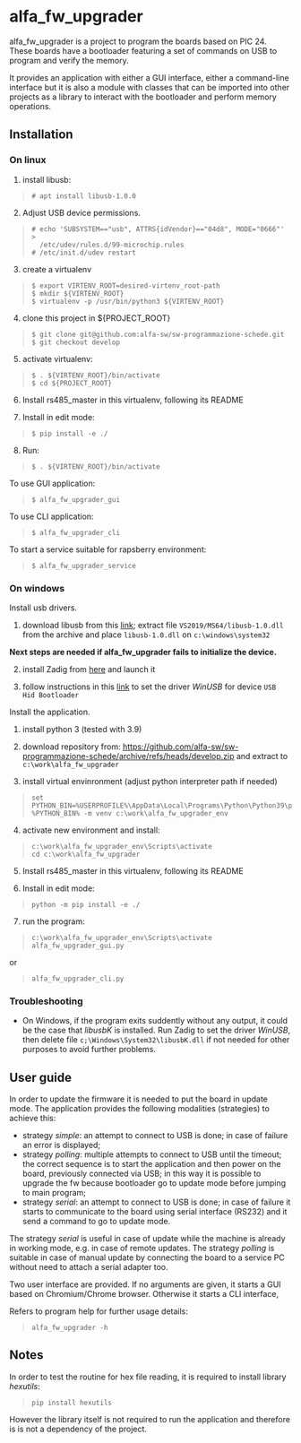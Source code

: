# alfa_fw_upgrader
alfa_fw_upgrader is a project to program the boards based on PIC 24.
These boards have a bootloader featuring a set of commands on USB to program
and verify the memory.  

It provides an application with either a GUI interface, either a command-line
interface but it is also a module with classes that can be imported into other
projects as a library to interact with the bootloader and perform memory
operations.

## Installation

### On linux

1. install libusb:
>     # apt install libusb-1.0.0

2. Adjust USB device permissions.
>     # echo 'SUBSYSTEM=="usb", ATTRS{idVendor}=="04d8", MODE="0666"' > 
>       /etc/udev/rules.d/99-microchip.rules 
>     # /etc/init.d/udev restart

3. create a virtualenv 
>     $ export VIRTENV_ROOT=desired-virtenv_root-path
>     $ mkdir ${VIRTENV_ROOT}
>     $ virtualenv -p /usr/bin/python3 ${VIRTENV_ROOT}

4. clone this project in ${PROJECT_ROOT}
>     $ git clone git@github.com:alfa-sw/sw-programmazione-schede.git
>     $ git checkout develop

5. activate virtualenv:
>     $ . ${VIRTENV_ROOT}/bin/activate
>     $ cd ${PROJECT_ROOT}

6. Install rs485_master in this virtualenv, following its README

7. Install in edit mode:
>     $ pip install -e ./

8. Run:
>     $ . ${VIRTENV_ROOT}/bin/activate

To use GUI application:
>     $ alfa_fw_upgrader_gui

To use CLI application:
>     $ alfa_fw_upgrader_cli

To start a service suitable for rapsberry environment:
>     $ alfa_fw_upgrader_service

### On windows

Install usb drivers.

1. download libusb from this [link](https://github.com/libusb/libusb/releases/download/v1.0.24/libusb-1.0.24.7z);
   extract file `VS2019/MS64/libusb-1.0.dll` from the archive and place 
   `libusb-1.0.dll` on `c:\windows\system32`

 **Next steps are needed if alfa_fw_upgrader fails to initialize the device.**

2. install Zadig from [here](https://zadig.akeo.ie/) and launch it

3. follow instructions in this [link](https://github.com/pbatard/libwdi/wiki/Zadig)
   to set the driver *WinUSB* for device `USB Hid Bootloader`

Install the application.

1. install python 3 (tested with 3.9) 

2. download repository from:
   https://github.com/alfa-sw/sw-programmazione-schede/archive/refs/heads/develop.zip
   and extract to `c:\work\alfa_fw_upgrader`

3. install virtual envinronment (adjust python interpreter path if needed)
>     set PYTHON_BIN=%USERPROFILE%\AppData\Local\Programs\Python\Python39\python.exe
>     %PYTHON_BIN% -m venv c:\work\alfa_fw_upgrader_env

4. activate new environment and install:
>     c:\work\alfa_fw_upgrader_env\Scripts\activate   
>     cd c:\work\alfa_fw_upgrader

5. Install rs485_master in this virtualenv, following its README

6. Install in edit mode:
>     python -m pip install -e ./

7. run the program:
>     c:\work\alfa_fw_upgrader_env\Scripts\activate   
>     alfa_fw_upgrader_gui.py
or
>     alfa_fw_upgrader_cli.py

### Troubleshooting

- On Windows, if the program exits suddently without any output, it could be the case that
  *libusbK* is installed. Run Zadig to set the driver *WinUSB*, then delete file 
  `c;\Windows\System32\libusbK.dll` if not needed for other purposes to avoid
  further problems.

## User guide

In order to update the firmware it is needed to put the board in update mode.
The application provides the following modalities (strategies) to achieve this:
 - strategy *simple*: an attempt to connect to USB is done; in case of failure
   an error is displayed;
 - strategy *polling*: multiple attempts to connect to USB until the timeout;
   the correct sequence is to start the application and then power on the board,
   previously connected via USB; in this way it is possible to upgrade the fw
   because bootloader go to update mode before jumping to main program;
 - strategy *serial*: an attempt to connect to USB is done; in case of failure
   it starts to communicate to the board using serial interface (RS232) and it
   send a command to go to update mode.

The strategy *serial* is useful in case of update while the machine is already
in working mode, e.g. in case of remote updates. The strategy *polling* is
suitable in case of manual update by connecting the board to a service PC
without need to attach a serial adapter too.

Two user interface are provided. If no arguments are given, it starts a GUI
based on Chromium/Chrome browser. Otherwise it starts a CLI interface,

Refers to program help for further usage details:

>     alfa_fw_upgrader -h

## Notes
In order to test the routine for hex file reading, it is required to install 
library *hexutils*:

>     pip install hexutils

However the library itself is not required to run the application and therefore
is is not a dependency of the project.

